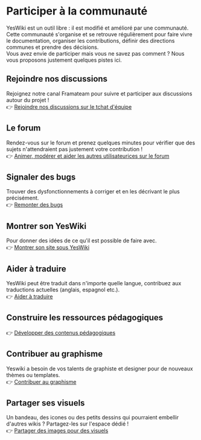 # Participer à la communauté

YesWiki est un outil libre : il est modifié et amélioré par une communauté. Cette communauté s'organise et se retrouve régulièrement pour faire vivre le documentation, organiser les contributions, définir des directions communes et prendre des décisions.  
Vous avez envie de participer mais vous ne savez pas comment ? Nous vous proposons justement quelques pistes ici.


## Rejoindre nos discussions

Rejoignez notre canal Framateam pour suivre et participer aux discussions autour du projet !  
👉 [Rejoindre nos discussions sur le tchat d'équipe](https://yeswiki.net/?Framateam)

## Le forum

Rendez-vous sur le forum et prenez quelques minutes pour vérifier que des sujets n'attendraient pas justement votre contribution !  
👉 [Animer, modérer et aider les autres utilisateurices sur le forum](https://forum.yeswiki.net)

## Signaler des bugs

Trouver des dysfonctionnements à corriger et en les décrivant le plus précisément.  
👉 [Remonter des bugs](https://yeswiki.net/?TachesTest)

## Montrer son YesWiki

Pour donner des idées de ce qu'il est possible de faire avec.  
👉 [Montrer son site sous YesWiki](https://yeswiki.net/?AjoutUtilisateur)

## Aider à traduire

YesWiki peut être traduit dans n'importe quelle langue, contribuez aux traductions actuelles (anglais, espagnol etc.).  
👉 [Aider à traduire](https://yeswiki.net/?AiderATraduire)

## Construire les ressources pédagogiques
👉 [Développer des contenus pédagogiques](https://yeswiki.net/?TachesPeda)

## Contribuer au graphisme

Yeswiki a besoin de vos talents de graphiste et designer pour de nouveaux thèmes ou templates.  
👉 [Contribuer au graphisme](https://yeswiki.net/?TachesGraphisme)

## Partager ses visuels

Un bandeau, des icones ou des petits dessins qui pourraient embellir d'autres wikis ? Partagez-les sur l'espace dédié !  
👉 [Partager des images pour des visuels](https://yeswiki.net/?Bandeautheque)
